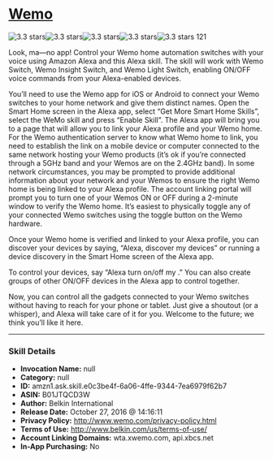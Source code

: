 # [Wemo](http://alexa.amazon.com/#skills/amzn1.ask.skill.e0c3be4f-6a06-4ffe-9344-7ea6979f62b7)
![3.3 stars](../../images/ic_star_black_18dp_1x.png)![3.3 stars](../../images/ic_star_black_18dp_1x.png)![3.3 stars](../../images/ic_star_black_18dp_1x.png)![3.3 stars](../../images/ic_star_half_black_18dp_1x.png)![3.3 stars](../../images/ic_star_border_black_18dp_1x.png) 121

Look, ma—no app! Control your Wemo home automation switches with your voice using Amazon Alexa and this Alexa skill.  The skill will work with Wemo Switch, Wemo Insight Switch, and Wemo Light Switch, enabling ON/OFF voice commands from your Alexa-enabled devices.

You’ll need to use the Wemo app for iOS or Android to connect your Wemo switches to your home network and give them distinct names.  Open the Smart Home screen in the Alexa app, select “Get More Smart Home Skills”, select the WeMo skill and press “Enable Skill”.  The Alexa app will bring you to a page that will allow you to link your Alexa profile and your Wemo home.  For the Wemo authentication server to know what Wemo home to link, you need to establish the link on a mobile device or computer connected to the same network hosting your Wemo products (it’s ok if you’re connected through a 5GHz band and your Wemos are on the 2.4GHz band). In some network circumstances, you may be prompted to provide additional information about your network and your Wemos to ensure the right Wemo home is being linked to your Alexa profile.  The account linking portal will prompt you to turn one of your Wemos ON or OFF during a 2-minute window to verify the Wemo home.  It’s easiest to physically toggle any of your connected Wemo switches using the toggle button on the Wemo hardware.
 
Once your Wemo home is verified and linked to your Alexa profile, you can discover your devices by saying, “Alexa, discover my devices” or running a device discovery in the Smart Home screen of the Alexa app.
 
To control your devices, say “Alexa turn on/off my <device name>.”  You can also create groups of other ON/OFF devices in the Alexa app to control together.
 
Now, you can control all the gadgets connected to your Wemo switches without having to reach for your phone or tablet.  Just give a shoutout (or a whisper), and Alexa will take care of it for you. Welcome to the future; we think you’ll like it here.

***

### Skill Details

* **Invocation Name:** null
* **Category:** null
* **ID:** amzn1.ask.skill.e0c3be4f-6a06-4ffe-9344-7ea6979f62b7
* **ASIN:** B01JTQCD3W
* **Author:** Belkin International
* **Release Date:** October 27, 2016 @ 14:16:11
* **Privacy Policy:** http://www.wemo.com/privacy-policy.html
* **Terms of Use:** http://www.belkin.com/us/terms-of-use/
* **Account Linking Domains:** wta.xwemo.com, api.xbcs.net
* **In-App Purchasing:** No
